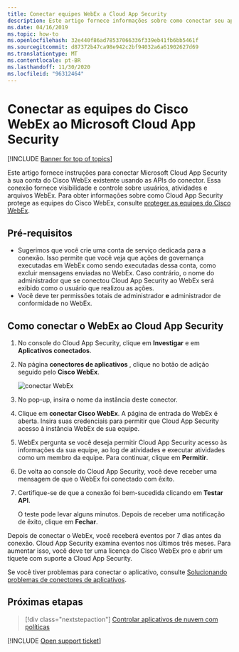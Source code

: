 ```yaml
---
title: Conectar equipes WebEx a Cloud App Security
description: Este artigo fornece informações sobre como conectar seu aplicativo de equipes WebEx para Cloud App Security usando o conector de API para visibilidade e controle sobre o uso.
ms.date: 04/16/2019
ms.topic: how-to
ms.openlocfilehash: 32e440f86ad78537066336f339eb41fb6bb5461f
ms.sourcegitcommit: d87372b47ca98e942c2bf94032a6a61902627d69
ms.translationtype: MT
ms.contentlocale: pt-BR
ms.lasthandoff: 11/30/2020
ms.locfileid: "96312464"
---
```

# <a name="connect-cisco-webex-teams-to-microsoft-cloud-app-security"></a>Conectar as equipes do Cisco WebEx ao Microsoft Cloud App Security

[!INCLUDE [Banner for top of topics](includes/banner.md)]

Este artigo fornece instruções para conectar Microsoft Cloud App Security à sua conta do Cisco WebEx existente usando as APIs do conector. Essa conexão fornece visibilidade e controle sobre usuários, atividades e arquivos WebEx. Para obter informações sobre como Cloud App Security protege as equipes do Cisco WebEx, consulte [proteger as equipes do Cisco WebEx](protect-webex.md).

## <a name="prerequisites"></a>Pré-requisitos

- Sugerimos que você crie uma conta de serviço dedicada para a conexão. Isso permite que você veja que ações de governança executadas em WebEx como sendo executadas dessa conta, como excluir mensagens enviadas no WebEx. Caso contrário, o nome do administrador que se conectou Cloud App Security ao WebEx será exibido como o usuário que realizou as ações.
- Você deve ter permissões totais de administrador **e** administrador de conformidade no WebEx.

## <a name="how-to-connect-webex-to-cloud-app-security"></a>Como conectar o WebEx ao Cloud App Security

1. No console do Cloud App Security, clique em **Investigar** e em **Aplicativos conectados**.

1. Na página **conectores de aplicativos** , clique no botão de adição seguido pelo **Cisco WebEx**.

    ![conectar WebEx](media/cisco-webex.png "conectar WebEx")

1. No pop-up, insira o nome da instância deste conector.

1. Clique em **conectar Cisco WebEx**. A página de entrada do WebEx é aberta. Insira suas credenciais para permitir que Cloud App Security acesso à instância WebEx de sua equipe.

1. WebEx pergunta se você deseja permitir Cloud App Security acesso às informações da sua equipe, ao log de atividades e executar atividades como um membro da equipe. Para continuar, clique em **Permitir**.

1. De volta ao console do Cloud App Security, você deve receber uma mensagem de que o WebEx foi conectado com êxito.

1. Certifique-se de que a conexão foi bem-sucedida clicando em **Testar API**.

    O teste pode levar alguns minutos. Depois de receber uma notificação de êxito, clique em **Fechar**.

Depois de conectar o WebEx, você receberá eventos por 7 dias antes da conexão. Cloud App Security examina eventos nos últimos três meses. Para aumentar isso, você deve ter uma licença do Cisco WebEx pro e abrir um tíquete com suporte a Cloud App Security.

Se você tiver problemas para conectar o aplicativo, consulte [Solucionando problemas de conectores de aplicativos](troubleshooting-api-connectors-using-error-messages.md).

## <a name="next-steps"></a>Próximas etapas

> [!div class="nextstepaction"]
> [Controlar aplicativos de nuvem com políticas](control-cloud-apps-with-policies.md)

[!INCLUDE [Open support ticket](includes/support.md)]
